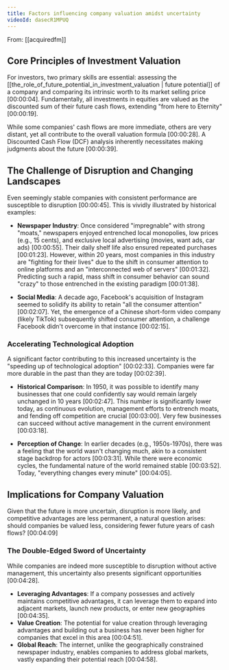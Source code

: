 ```yaml
---
title: Factors influencing company valuation amidst uncertainty
videoId: dasecR1MPUQ
---
```


From: [[acquiredfm]] <br/> 

## Core Principles of Investment Valuation

For investors, two primary skills are essential: assessing the [[the_role_of_future_potential_in_investment_valuation | future potential]] of a company and comparing its intrinsic worth to its market selling price <a class="yt-timestamp" data-t="00:00:04">[00:00:04]</a>. Fundamentally, all investments in equities are valued as the discounted sum of their future cash flows, extending "from here to Eternity" <a class="yt-timestamp" data-t="00:00:19">[00:00:19]</a>.

While some companies' cash flows are more immediate, others are very distant, yet all contribute to the overall valuation formula <a class="yt-timestamp" data-t="00:00:28">[00:00:28]</a>. A Discounted Cash Flow (DCF) analysis inherently necessitates making judgments about the future <a class="yt-timestamp" data-t="00:00:39">[00:00:39]</a>.

## The Challenge of Disruption and Changing Landscapes

Even seemingly stable companies with consistent performance are susceptible to disruption <a class="yt-timestamp" data-t="00:00:45">[00:00:45]</a>. This is vividly illustrated by historical examples:

*   **Newspaper Industry**: Once considered "impregnable" with strong "moats," newspapers enjoyed entrenched local monopolies, low prices (e.g., 15 cents), and exclusive local advertising (movies, want ads, car ads) <a class="yt-timestamp" data-t="00:00:55">[00:00:55]</a>. Their daily shelf life also ensured repeated purchases <a class="yt-timestamp" data-t="00:01:23">[00:01:23]</a>. However, within 20 years, most companies in this industry are "fighting for their lives" due to the shift in consumer attention to online platforms and an "interconnected web of servers" <a class="yt-timestamp" data-t="00:01:32">[00:01:32]</a>. Predicting such a rapid, mass shift in consumer behavior can sound "crazy" to those entrenched in the existing paradigm <a class="yt-timestamp" data-t="00:01:38">[00:01:38]</a>.

*   **Social Media**: A decade ago, Facebook's acquisition of Instagram seemed to solidify its ability to retain "all the consumer attention" <a class="yt-timestamp" data-t="00:02:07">[00:02:07]</a>. Yet, the emergence of a Chinese short-form video company (likely TikTok) subsequently shifted consumer attention, a challenge Facebook didn't overcome in that instance <a class="yt-timestamp" data-t="00:02:15">[00:02:15]</a>.

### Accelerating Technological Adoption

A significant factor contributing to this increased uncertainty is the "speeding up of technological adoption" <a class="yt-timestamp" data-t="00:02:33">[00:02:33]</a>. Companies were far more durable in the past than they are today <a class="yt-timestamp" data-t="00:02:39">[00:02:39]</a>.

*   **Historical Comparison**: In 1950, it was possible to identify many businesses that one could confidently say would remain largely unchanged in 10 years <a class="yt-timestamp" data-t="00:02:47">[00:02:47]</a>. This number is significantly lower today, as continuous evolution, management efforts to entrench moats, and fending off competition are crucial <a class="yt-timestamp" data-t="00:03:00">[00:03:00]</a>. Very few businesses can succeed without active management in the current environment <a class="yt-timestamp" data-t="00:03:18">[00:03:18]</a>.

*   **Perception of Change**: In earlier decades (e.g., 1950s-1970s), there was a feeling that the world wasn't changing much, akin to a consistent stage backdrop for actors <a class="yt-timestamp" data-t="00:03:31">[00:03:31]</a>. While there were economic cycles, the fundamental nature of the world remained stable <a class="yt-timestamp" data-t="00:03:52">[00:03:52]</a>. Today, "everything changes every minute" <a class="yt-timestamp" data-t="00:04:05">[00:04:05]</a>.

## Implications for Company Valuation

Given that the future is more uncertain, disruption is more likely, and competitive advantages are less permanent, a natural question arises: should companies be valued less, considering fewer future years of cash flows? <a class="yt-timestamp" data-t="00:04:09">[00:04:09]</a>

### The Double-Edged Sword of Uncertainty

While companies are indeed more susceptible to disruption without active management, this uncertainty also presents significant opportunities <a class="yt-timestamp" data-t="00:04:28">[00:04:28]</a>.

*   **Leveraging Advantages**: If a company possesses and actively maintains competitive advantages, it can leverage them to expand into adjacent markets, launch new products, or enter new geographies <a class="yt-timestamp" data-t="00:04:35">[00:04:35]</a>.
*   **Value Creation**: The potential for value creation through leveraging advantages and building out a business has never been higher for companies that excel in this area <a class="yt-timestamp" data-t="00:04:51">[00:04:51]</a>.
*   **Global Reach**: The internet, unlike the geographically constrained newspaper industry, enables companies to address global markets, vastly expanding their potential reach <a class="yt-timestamp" data-t="00:04:58">[00:04:58]</a>.
